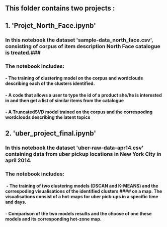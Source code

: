 ## This folder contains two projects :

## 1. 'Projet_North_Face.ipynb'

   ### In this notebook the dataset 'sample-data_north_face.csv', consisting of corpus of item description North Face catalogue is treated.###

 ### The notebook includes:

   #### -   The training of clustering model on the corpus and wordclouds describing each of the clusters identified.
     
   #### -   A code that allows a user to type the id of a product she/he is interested in and then get a list of similar items from the catalogue
     
   #### -  A TruncatedSVD model trained on the corpus and the correspoding wordclouds describing the latent topics
  
## 2. 'uber_project_final.ipynb'

   ### In this notebook the dataset 'uber-raw-data-apr14.csv' containing data from uber pickup locations in New York City in april 2014.

   ### The notebook includes:

   ####  -  The training of two clustering models (DSCAN and K-MEANS) and the correspoding visualisations of the identified clusters #### on a map. The visualisations consist of a hot-maps for uber pick-ups in a specific time and days.
   
   #### -  Comparison of the two models results and the choose of one these models and its corresponding hot-zone map.

